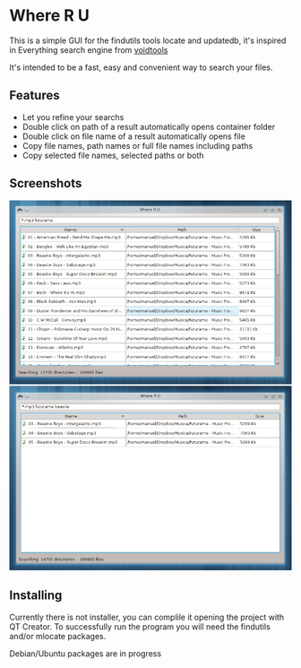 # Where R U

This is a simple GUI for the findutils tools locate and updatedb, it's inspired in
Everything search engine from [voidtools](http://www.voidtools.com/)

It's intended to be a fast, easy and convenient way to search your files.

## Features

* Let you refine your searchs
* Double click on path of a result automatically opens container folder
* Double click on file name of a result automatically opens file
* Copy file names, path names or full file names including paths
* Copy selected file names, selected paths or both

## Screenshots

![Search results](https://github.com/manuelcarrizo/whereru/raw/master/snapshots/search_results.png)
![Results filtered](https://github.com/manuelcarrizo/whereru/raw/master/snapshots/results_filtered.png)

## Installing

Currently there is not installer, you can complile it opening the project with QT Creator.
To successfully run the program you will need the findutils and/or mlocate packages.

Debian/Ubuntu packages are in progress


